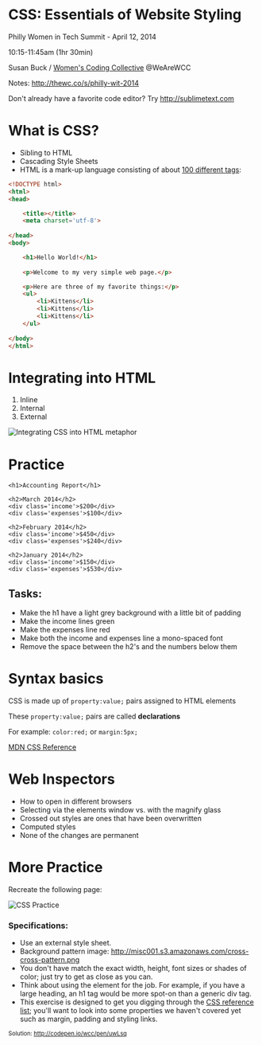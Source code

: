 # CSS: Essentials of Website Styling

Philly Women in Tech Summit - April 12, 2014

10:15-11:45am (1hr 30min)

Susan Buck / [Women's Coding Collective](http://thewc.co) @WeAreWCC

Notes: http://thewc.co/s/philly-wit-2014

Don't already have a favorite code editor? Try <http://sublimetext.com>



# What is CSS?

* Sibling to HTML
* Cascading Style Sheets
* HTML is a mark-up language consisting of about [100 different tags](https://developer.mozilla.org/en/HTML/Element):

````html
<!DOCTYPE html>
<html>
<head>

	<title></title>
	<meta charset='utf-8'>
	
</head>
<body>

	<h1>Hello World!</h1>
	
	<p>Welcome to my very simple web page.</p>

	<p>Here are three of my favorite things:</p>
	<ul>
		<li>Kittens</li>
		<li>Kittens</li>
		<li>Kittens</li>
	</ul>
	
</body>
</html>
````
	

# Integrating into HTML

1. Inline
2. Internal
3. External

![Integrating CSS into HTML metaphor](http://thewc.co/images/tasks/css_three_methods_summary.png)

# Practice

	<h1>Accounting Report</h1>
	
	<h2>March 2014</h2>
	<div class='income'>$200</div>
	<div class='expenses'>$100</div>
	
	<h2>February 2014</h2>
	<div class='income'>$450</div>
	<div class='expenses'>$240</div>
	
	<h2>January 2014</h2>
	<div class='income'>$150</div>
	<div class='expenses'>$530</div>
	
## Tasks:

* Make the h1 have a light grey background with a little bit of padding
* Make the income lines green
* Make the expenses line red
* Make both the income and expenses line a mono-spaced font
* Remove the space between the h2's and the numbers below them



# Syntax basics

CSS is made up of `property:value;` pairs assigned to HTML elements

These `property:value;` pairs are called **declarations**

For example: `color:red;` or `margin:5px;`

[MDN CSS Reference](https://developer.mozilla.org/en-US/docs/Web/CSS/Reference)




# Web Inspectors

* How to open in different browsers
* Selecting via the elements window vs. with the magnify glass
* Crossed out styles are ones that have been overwritten
* Computed styles
* None of the changes are permanent


# More Practice

Recreate the following page:

![CSS Practice](http://making-the-internet.s3.amazonaws.com/css-basics-exercise.png?@2x)



### Specifications:

* Use an external style sheet.
* Background pattern image: <http://misc001.s3.amazonaws.com/cross-cross-pattern.png>
* You don't have match the exact width, height, font sizes or shades of color; just try to get as close as you can.
* Think about using the element for the job. For example, if you have a large heading, an h1 tag would be more spot-on than a generic div tag.
* This exercise is designed to get you digging through the [CSS reference list](https://developer.mozilla.org/en-US/docs/Web/CSS/Reference); you'll want to look into some properties we haven't covered yet such as margin, padding and styling links.

<small>Solution: <http://codepen.io/wcc/pen/uwLsq></small>